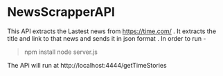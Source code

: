 # NewsScrapperAPI
This API extracts the Lastest news from https://time.com/ . It extracts the title and link to that news and sends it in json format .
In order to run -
> npm install
>node server.js

The APi will run at http://localhost:4444/getTimeStories
